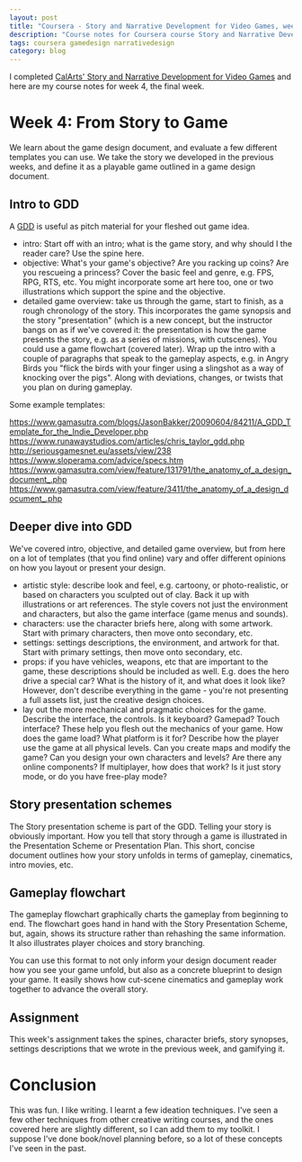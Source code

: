 ```yaml
---
layout: post
title: "Coursera - Story and Narrative Development for Video Games, week 4"
description: "Course notes for Coursera course Story and Narrative Development for Video Games, week 4"
tags: coursera gamedesign narrativedesign
category: blog
---
```


I completed [CalArts' Story and Narrative Development for Video Games](https://www.coursera.org/learn/video-game-story) and here are my course notes for week 4, the final week.

# Week 4: From Story to Game

We learn about the game design document, and evaluate a few different templates you can use. We take the story we developed in the previous weeks, and define it as a playable game outlined in a game design document.

## Intro to GDD

A [GDD](https://en.wikipedia.org/wiki/Game_design_document) is useful as pitch material for your fleshed out game idea.

- intro: Start off with an intro; what is the game story, and why should I the reader care? Use the spine here.
- objective: What's your game's objective? Are you racking up coins? Are you rescueing a princess? Cover the basic feel and genre, e.g. FPS, RPG, RTS, etc. You might incorporate some art here too, one or two illustrations which support the spine and the objective.
- detailed game overview: take us through the game, start to finish, as a rough chronology of the story. This incorporates the game synopsis and the story "presentation" (which is a new concept, but the instructor bangs on as if we've covered it: the presentation is how the game presents the story, e.g. as a series of missions, with cutscenes). You could use a game flowchart (covered later). Wrap up the intro with a couple of paragraphs that speak to the gameplay aspects, e.g. in Angry Birds you "flick the birds with your finger using a slingshot as a way of knocking over the pigs". Along with deviations, changes, or twists that you plan on during gameplay.

Some example templates:

https://www.gamasutra.com/blogs/JasonBakker/20090604/84211/A_GDD_Template_for_the_Indie_Developer.php
https://www.runawaystudios.com/articles/chris_taylor_gdd.php
http://seriousgamesnet.eu/assets/view/238
https://www.sloperama.com/advice/specs.htm
https://www.gamasutra.com/view/feature/131791/the_anatomy_of_a_design_document_.php
https://www.gamasutra.com/view/feature/3411/the_anatomy_of_a_design_document_.php

## Deeper dive into GDD

We've covered intro, objective, and detailed game overview, but from here on a lot of templates (that you find online) vary and offer different opinions on how you layout or present your design.

- artistic style: describe look and feel, e.g. cartoony, or photo-realistic, or based on characters you sculpted out of clay. Back it up with illustrations or art references. The style covers not just the environment and characters, but also the game interface (game menus and sounds). 
- characters: use the character briefs here, along with some artwork. Start with primary characters, then move onto secondary, etc.
- settings: settings descriptions, the environment, and artwork for that. Start with primary settings, then move onto secondary, etc.
- props: if you have vehicles, weapons, etc that are important to the game, these descriptions should be included as well. E.g. does the hero drive a special car? What is the history of it, and what does it look like? However, don't describe everything in the game - you're not presenting a full assets list, just the creative design choices.
- lay out the more mechanical and pragmatic choices for the game. Describe the interface, the controls. Is it keyboard? Gamepad? Touch interface? These help you flesh out the mechanics of your game. How does the game load? What platform is it for? Describe how the player use the game at all physical levels. Can you create maps and modify the game? Can you design your own characters and levels? Are there any online components? If multiplayer, how does that work? Is it just story mode, or do you have free-play mode?

## Story presentation schemes

The Story presentation scheme is part of the GDD. Telling your story is obviously important. How you tell that story through a game is illustrated in the Presentation Scheme or Presentation Plan. This short, concise document outlines how your story unfolds in terms of gameplay, cinematics, intro movies, etc.

## Gameplay flowchart

The gameplay flowchart graphically charts the gameplay from beginning to end. The flowchart goes hand in hand with the Story Presentation Scheme, but, again, shows its structure rather than rehashing the same information. It also illustrates player choices and story branching.

You can use this format to not only inform your design document reader how you see your game unfold, but also as a concrete blueprint to design your game. It easily shows how cut-scene cinematics and gameplay work together to advance the overall story.

## Assignment

This week's assignment takes the spines, character briefs, story synopses, settings descriptions that we wrote in the previous week, and gamifying it.

# Conclusion

This was fun. I like writing. I learnt a few ideation techniques. I've seen a few other techniques from other creative writing courses, and the ones covered here are slightly different, so I can add them to my toolkit. I suppose I've done book/novel planning before, so a lot of these concepts I've seen in the past.